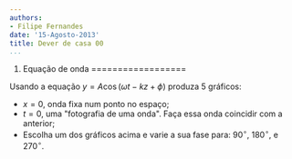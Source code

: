 ```yaml
---
authors:
- Filipe Fernandes
date: '15-Agosto-2013'
title: Dever de casa 00
...
```


1) Equação de onda
==================

Usando a equação $y = A \cos(\omega t - kz + \phi)$ produza 5 gráficos:

* $x = 0$, onda fixa num ponto no espaço;
* $t = 0$, uma "fotografia de uma onda".  Faça essa onda coincidir com a anterior;
* Escolha um dos gráficos acima e varie a sua fase para: 90$^\circ$, 180$^\circ$, e 270$^\circ$.


<!-- ![Licença de uso.](../common/by-nc-sa.pdf) -->
